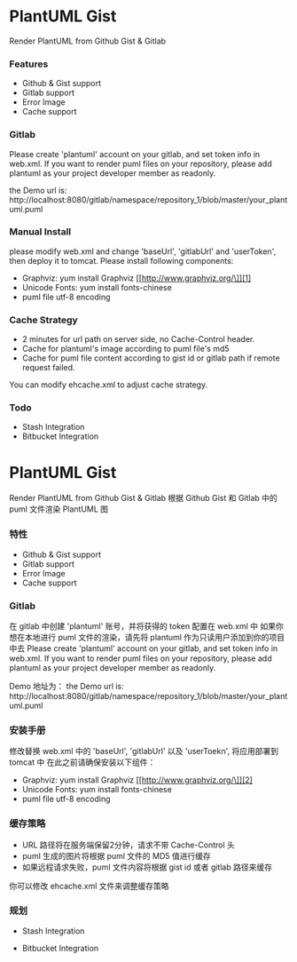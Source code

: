 PlantUML Gist
======================================
Render PlantUML from Github Gist & Gitlab

### Features

* Github & Gist support
* Gitlab support
* Error Image
* Cache support

### Gitlab

Please create 'plantuml' account on your gitlab, and set token info in web.xml. 
If you want to render puml files on your repository, please add plantuml as your project developer member as readonly.

the Demo url is: 
http://localhost:8080/gitlab/namespace/repository_1/blob/master/your_plantuml.puml

### Manual Install

please modify web.xml and change 'baseUrl', 'gitlabUrl' and 'userToken', then deploy it to tomcat.
Please install following components:

* Graphviz: yum install Graphviz [\[http://www.graphviz.org/\]][1]
* Unicode Fonts:  yum install fonts-chinese
* puml file utf-8 encoding
       
### Cache Strategy

* 2 minutes for url path on server side, no Cache-Control header.
* Cache for plantuml's image according to puml file's md5
* Cache for puml file content according to gist id or gitlab path if remote request failed.

You can modify ehcache.xml to adjust cache strategy.

### Todo

* Stash Integration
* Bitbucket Integration




PlantUML Gist
======================================
Render PlantUML from Github Gist & Gitlab
根据 Github Gist 和 Gitlab 中的 puml 文件渲染 PlantUML 图

### 特性

* Github & Gist support
* Gitlab support
* Error Image
* Cache support

### Gitlab
在 gitlab 中创建 'plantuml' 账号，并将获得的 token 配置在 web.xml 中
如果你想在本地进行 puml 文件的渲染，请先将 plantuml 作为只读用户添加到你的项目中去
Please create 'plantuml' account on your gitlab, and set token info in web.xml. 
If you want to render puml files on your repository, please add plantuml as your project developer member as readonly.

Demo 地址为：
the Demo url is: 
http://localhost:8080/gitlab/namespace/repository_1/blob/master/your_plantuml.puml

### 安装手册
修改替换 web.xml 中的 'baseUrl', 'gitlabUrl' 以及 'userToekn', 将应用部署到 tomcat 中
在此之前请确保安装以下组件：

* Graphviz: yum install Graphviz [\[http://www.graphviz.org/\]][2]
* Unicode Fonts: yum install fonts-chinese
* puml file utf-8 encoding
       
### 缓存策略

* URL 路径将在服务端保留2分钟，请求不带 Cache-Control 头
* puml 生成的图片将根据 puml 文件的 MD5 值进行缓存
* 如果远程请求失败，puml 文件内容将根据 gist id 或者 gitlab 路径来缓存

你可以修改 ehcache.xml 文件来调整缓存策略

### 规划

* Stash Integration
* Bitbucket Integration


  [1]: http://www.graphviz.org/
  [2]: http://www.graphviz.org/
